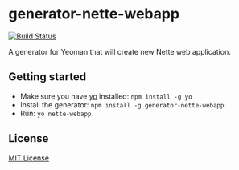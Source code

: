 # generator-nette-webapp
[![Build Status](https://secure.travis-ci.org/jozefizso/generator-nette-webapp.png?branch=master)](https://travis-ci.org/jozefizso/generator-nette-webapp)

A generator for Yeoman that will create new Nette web application.

## Getting started
- Make sure you have [yo](https://github.com/yeoman/yo) installed:
    `npm install -g yo`
- Install the generator: `npm install -g generator-nette-webapp`
- Run: `yo nette-webapp`

## License
[MIT License](http://en.wikipedia.org/wiki/MIT_License)
